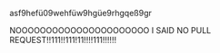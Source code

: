 asf9hefü09wehfüw9hgüe9rhgqeß9gr


NOOOOOOOOOOOOOOOOOOOOOO I SAID NO PULL REQUEST!!111!!111!11!!!!111!!!!!!

